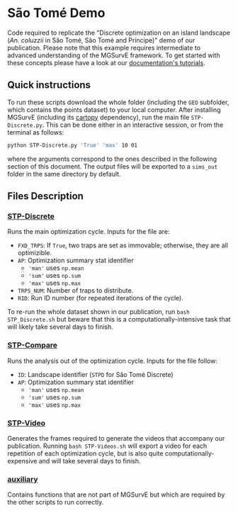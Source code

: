 # São Tomé Demo

Code required to replicate the "Discrete optimization on an island landscape (*An. coluzzii* in São Tomé, São Tomé and Príncipe)" demo of our publication. Please note that this example requires intermediate to advanced understanding of the MGSurvE framework. To get started with these concepts please have a look at our [documentation's tutorials](https://chipdelmal.github.io/MGSurvE/build/html/demos.html).

## Quick instructions

To run these scripts download the whole folder (including the `GEO` subfolder, which contains the points dataset) to your local computer. After installing MGSurvE (including its [cartopy](https://scitools.org.uk/cartopy/docs/latest/) dependency), run the main file `STP-Discrete.py`. This can be done either in an interactive session, or from the terminal as follows:

```bash
python STP-Discrete.py 'True' 'max' 10 01
```

where the arguments correspond to the ones described in the following section of this document. The output files will be exported to a `sims_out` folder in the same directory by default.

## Files Description

### [STP-Discrete](./STP-Discrete.py)

Runs the main optimization cycle. Inputs for the file are:

* `FXD_TRPS`: If `True`, two traps are set as immovable; otherwise, they are all optimizible.
* `AP`: Optimization summary stat identifier
    * `'man'` uses `np.mean`
    * `'sum'` uses `np.sum`
    * `'max'` uses `np.max`
* `TRPS_NUM`: Number of traps to distribute.
* `RID`: Run ID number (for repeated iterations of the cycle).

To re-run the whole dataset shown in our publication, run `bash STP_Discrete.sh` but beware that this is a computationally-intensive task that will likely take several days to finish.

### [STP-Compare](./STP-Compare.py)

Runs the analysis out of the optimization cycle. Inputs for the file follow:

* `ID`: Landscape identifier (`STPD` for São Tomé Discrete)
* `AP`: Optimization summary stat identifier
    * `'man'` uses `np.mean`
    * `'sum'` uses `np.sum`
    * `'max'` uses `np.max`


### [STP-Video](./STP-Video.py)

Generates the frames required to generate the videos that accompany our publication. Running `bash STP-Videos.sh` will export a video for each repetition of each optimization cycle, but is also quite computationally-expensive and will take several days to finish.

### [auxiliary](./auxiliary.py)

Contains functions that are not part of MGSurvE but which are required by the other scripts to run correctly.